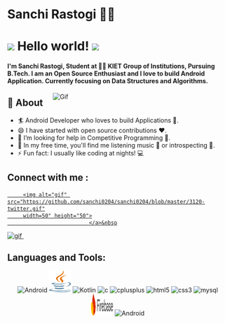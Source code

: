 # Sanchi Rastogi 👨‍💻

# <img src="https://github.com/TheDudeThatCode/TheDudeThatCode/blob/master/Assets/Hi.gif" width="29px"> Hello world!&nbsp;<img src="https://github.com/TheDudeThatCode/TheDudeThatCode/blob/master/Assets/Earth.gif" width="24px">      
#### I'm Sanchi Rastogi, Student at 👨‍💻 KIET Group of Institutions,  Pursuing B.Tech.  I am an Open Source Enthusiast and I love to build Android Application. Currently focusing on Data Structures and Algorithms.  


<img align="right" alt= "Gif" src="https://github.com/sanchi0204/sanchi0204/blob/master/30350-android-logo.gif" width="400px" />

## 🧐 About
- 🏄‍ Android Developer who loves to build Applications 📱.
- 😄 I have started with open source contributions ❤️.
- 🤔 I’m looking for help in Competitive Programming 💾.
- 🎨 In my free time, you'll find me listening music 🎵 or introspecting 💭.
- ⚡ Fun fact: I usually like coding at nights! 💻 

## Connect with me : <a href="https://twitter.com/SanchiRastogi1">
         <img alt="gif" src="https://github.com/sanchi0204/sanchi0204/blob/master/3120-twitter.gif"
         width=50" height="50">
                              </a>&nbsp
<a href="https://www.linkedin.com/in/sanchirastogi/">
         <img alt="gif" src="https://github.com/sanchi0204/sanchi0204/blob/master/16418-linkedin-icon.gif"
         width=50" height="50">
  </a>&nbsp

## Languages and Tools:

<p align="center"><img src="https://raw.githubusercontent.com/gilbarbara/logos/master/logos/android-icon.svg" alt="Android" width="50" height="50"/> <img src="https://raw.githubusercontent.com/gilbarbara/logos/master/logos/java.svg" alt="Java" width="50" height="50"/> <img src="https://raw.githubusercontent.com/gilbarbara/logos/master/logos/kotlin.svg" alt="Kotlin" width="50" height="50"/>  <img src="https://devicons.github.io/devicon/devicon.git/icons/c/c-original.svg" alt="c" width="50" height="50"/> <img src="https://devicons.github.io/devicon/devicon.git/icons/cplusplus/cplusplus-original.svg" alt="cplusplus" width="50" height="50"/> <img src="https://devicons.github.io/devicon/devicon.git/icons/html5/html5-original-wordmark.svg" alt="html5" width="50" height="50"/> <img src="https://devicons.github.io/devicon/devicon.git/icons/css3/css3-original-wordmark.svg" alt="css3" width="50" height="50"/> <img src="https://devicons.github.io/devicon/devicon.git/icons/mysql/mysql-original-wordmark.svg" alt="mysql" width="50" height="50"/> <img src="https://raw.githubusercontent.com/gilbarbara/logos/master/logos/firebase.svg" alt="Firebase" width="50" height="50"/> <img src="https://raw.githubusercontent.com/gilbarbara/logos/master/logos/figma.svg" alt="Android" width="50" height="50"/> </p>


